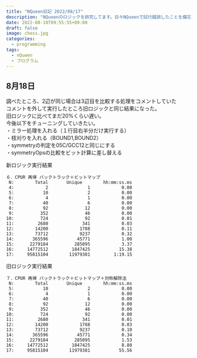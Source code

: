 ```yaml
---
title: "NQueen日記 2022/08/17"
description: "NQueenのロジックを研究してます。日々NQueenで試行錯誤したことを備忘録として日記に追加することにしました。" 
date: 2022-08-18T09:55:55+09:00
draft: false 
image: chess.jpg
categories:
  - programming 
tags:
  - nQueen 
  - プログラム
---
```

## 8月18日
調べたところ、2辺が同じ場合は3辺目を比較する処理をコメントしていた  
コメントを外して実行したところ旧ロジックと同じ結果になった。  
旧ロジックに比べてまだ20%くらい遅い。  
今後以下をチューニングしていきたい。  
・ミラー処理を入れる（１行目右半分だけ実行する）  
・枝刈りを入れる（BOUND1,BOUND2）  
・symmetryの判定を05C/GCC12と同じにする  
・symmetryOpsの比較をビット計算に差し替える  


新ロジック実行結果  

```
６．CPUR 再帰 バックトラック＋ビットマップ
 N:        Total       Unique        hh:mm:ss.ms
 4:            2               1            0.00
 5:           10               2            0.00
 6:            4               1            0.00
 7:           40               6            0.00
 8:           92              12            0.00
 9:          352              46            0.00
10:          724              92            0.01
11:         2680             341            0.03
12:        14200            1788            0.11
13:        73712            9237            0.32
14:       365596           45771            1.00
15:      2279184          285095            3.37
16:     14772512         1847425           15.38
17:     95815104        11979381         1:19.15
```

旧ロジック実行結果  

```
７．CPUR 再帰 バックトラック＋ビットマップ＋対称解除法
 N:        Total       Unique        hh:mm:ss.ms
 5:           10               2            0.00
 6:            4               1            0.00
 7:           40               6            0.00
 8:           92              12            0.00
 9:          352              46            0.00
10:          724              92            0.00
11:         2680             341            0.01
12:        14200            1788            0.03
13:        73712            9237            0.10
14:       365596           45771            0.34
15:      2279184          285095            1.53
16:     14772512         1847425            8.80
17:     95815104        11979381           55.56
```
